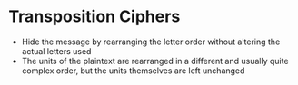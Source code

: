 # Transposition Ciphers
- Hide the message by rearranging the letter order without altering the actual letters used
- The units of the plaintext are rearranged in a different and usually quite complex order, but the units themselves are left unchanged


